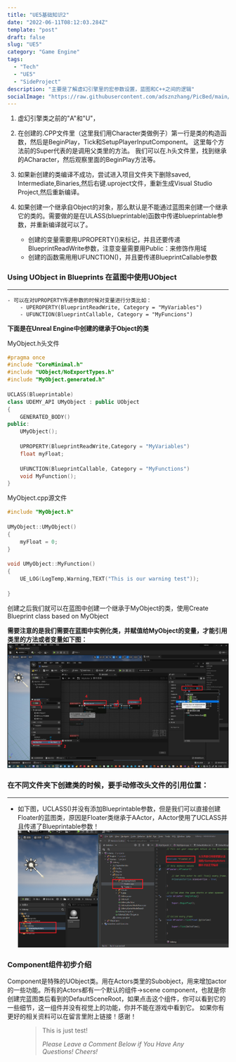 ```yaml
---
title: "UE5基础知识2"
date: "2022-06-11T08:12:03.284Z"
template: "post"
draft: false
slug: "UE5"
category: "Game Engine"
tags:
  - "Tech"
  - "UE5"
  - "SideProject"
description: "主要是了解虚幻引擎里的宏参数设置，蓝图和C++之间的逻辑"
socialImage: "https://raw.githubusercontent.com/adsznzhang/PicBed/main/imgVoxelPluginUE5.jpg"
---
```

1. 虚幻引擎类之前的"A"和"U"，

2. 在创建的.CPP文件里（这里我们用Character类做例子）第一行是类的构造函数，然后是BeginPlay，Tick和SetupPlayerInputComponent。 这里每个方法前的Super代表的是调用父类里的方法。 我们可以在.h头文件里，找到继承的ACharacter，然后观察里面的BeginPlay方法等。

3. 如果新创建的类编译不成功，尝试进入项目文件夹下删除saved, Intermediate,Binaries,然后右键.uproject文件，重新生成Visual Studio Project,然后重新编译。

4. 如果创建一个继承自Object的对象，那么默认是不能通过蓝图来创建一个继承它的类的。需要做的是在ULASS(blueprintable)函数中传递blueprintable参数，并重新编译就可以了。
    - 创建的变量需要用UPROPERTY()来标记，并且还要传递BlueprintReadWrite参数，注意变量需要用Public：来修饰作用域
    - 创建的函数需用用UFUNCTION()，并且要传递BlueprintCallable参数
### Using UObject in Blueprints 在蓝图中使用UObject
---
    - 可以在对UPROPERTY传递参数的时候对变量进行分类比如：
        - UPEROPERTY(BlueprintReadWrite, Category = "MyVariables") 
        - UFUNCTION(BlueprintCallable, Category = "MyFuncions")

**下面是在Unreal Engine中创建的继承于Object的类**

MyObject.h头文件
```c++
#pragma once
#include "CoreMinimal.h"
#include "UObject/NoExportTypes.h"
#include "MyObject.generated.h"

UCLASS(Blueprintable)
class UDEMY_API UMyObject : public UObject
{
	GENERATED_BODY()
public:	
	UMyObject();

	UPROPERTY(BlueprintReadWrite,Category = "MyVariables")
	float myFloat;

	UFUNCTION(BlueprintCallable, Category = "MyFunctions")
	void MyFunction();   
}
```
MyObject.cpp源文件
```c++
#include "MyObject.h"

UMyObject::UMyObject()
{
	myFloat = 0;
}

void UMyObject::MyFunction()
{
	UE_LOG(LogTemp,Warning,TEXT("This is our warning test"));
	
}
```
创建之后我们就可以在蓝图中创建一个继承于MyObject的类，使用Create Blueprint class based on MyObject

**需要注意的是我们需要在蓝图中实例化类，并赋值给MyObject的变量，才能引用类里的方法或者变量如下图：**
![BluePrint](BlueprintClass.jpg)
### 在不同文件夹下创建类的时候，要手动修改头文件的引用位置：  
---
- 如下图，UCLASS()并没有添加Blueprintable参数，但是我们可以直接创建Floater的蓝图类，原因是Floater类继承于AActor，AActor使用了UCLASS并且传递了Blueprintable参数！  
![ClassinFolder](ClassinFolder.png)

### Component组件初步介绍
Component是特殊的UObject类。用在Actors类里的Subobject，用来增加actor的一些功能。所有的Actors都有一个默认的组件->scene component，也就是你创建完蓝图类后看到的DefaultSceneRoot，如果点击这个组件，你可以看到它的一些细节，这一组件并没有视觉上的功能，你并不能在游戏中看到它。
如果你有更好的相关资料可以在留言里附上链接！感谢！
<figure>
	<blockquote>
		<p>This is just test!</p>
		<footer>
			<cite>Please Leave a Comment Below if You Have Any Questions! Cheers!</cite>
		</footer>
	</blockquote>
</figure>




